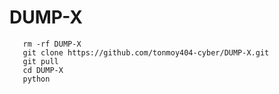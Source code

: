 # DUMP-X
       rm -rf DUMP-X
       git clone https://github.com/tonmoy404-cyber/DUMP-X.git
       git pull
       cd DUMP-X
       python 

